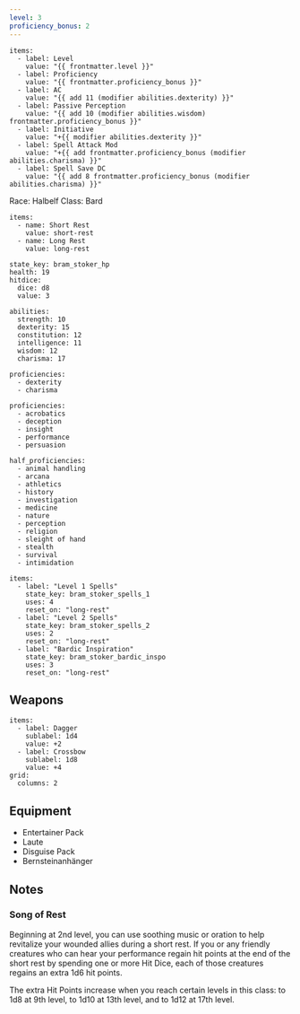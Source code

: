 ```yaml
---
level: 3
proficiency_bonus: 2
---
```

```stats
items:
  - label: Level
    value: "{{ frontmatter.level }}"
  - label: Proficiency
    value: "{{ frontmatter.proficiency_bonus }}"
  - label: AC
    value: "{{ add 11 (modifier abilities.dexterity) }}"
  - label: Passive Perception
    value: "{{ add 10 (modifier abilities.wisdom) frontmatter.proficiency_bonus }}"
  - label: Initiative
    value: "+{{ modifier abilities.dexterity }}"
  - label: Spell Attack Mod
    value: "+{{ add frontmatter.proficiency_bonus (modifier abilities.charisma) }}"
  - label: Spell Save DC
    value: "{{ add 8 frontmatter.proficiency_bonus (modifier abilities.charisma) }}"
```


Race: Halbelf
Class: Bard

```event-btns
items:
  - name: Short Rest
    value: short-rest
  - name: Long Rest
    value: long-rest
```

```healthpoints
state_key: bram_stoker_hp
health: 19
hitdice:
  dice: d8
  value: 3
```

```ability
abilities:
  strength: 10
  dexterity: 15
  constitution: 12
  intelligence: 11
  wisdom: 12
  charisma: 17

proficiencies:
  - dexterity
  - charisma   
```

```skills
proficiencies:
  - acrobatics
  - deception
  - insight
  - performance
  - persuasion

half_proficiencies:
  - animal handling
  - arcana
  - athletics
  - history
  - investigation
  - medicine
  - nature
  - perception
  - religion
  - sleight of hand
  - stealth
  - survival 
  - intimidation
```

```consumable
items:
  - label: "Level 1 Spells"
    state_key: bram_stoker_spells_1
    uses: 4
    reset_on: "long-rest"
  - label: "Level 2 Spells"
    state_key: bram_stoker_spells_2
    uses: 2
    reset_on: "long-rest"
  - label: "Bardic Inspiration"
    state_key: bram_stoker_bardic_inspo
    uses: 3
    reset_on: "long-rest"
```

## Weapons

```stats
items:
  - label: Dagger
    sublabel: 1d4
    value: +2
  - label: Crossbow
    sublabel: 1d8
    value: +4
grid:
  columns: 2
```

## Equipment
- Entertainer Pack
- Laute
- Disguise Pack
- Bernsteinanhänger

## Notes
### Song of Rest

Beginning at 2nd level, you can use soothing music or oration to help revitalize your wounded allies during a short rest. If you or any friendly creatures who can hear your performance regain hit points at the end of the short rest by spending one or more Hit Dice, each of those creatures regains an extra 1d6 hit points.

The extra Hit Points increase when you reach certain levels in this class: to 1d8 at 9th level, to 1d10 at 13th level, and to 1d12 at 17th level.